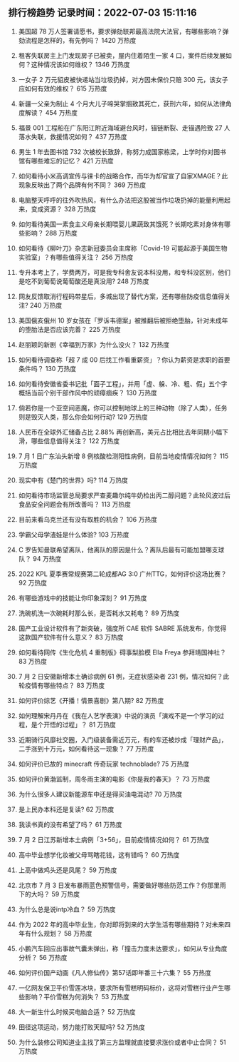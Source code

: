 
## 排行榜趋势 记录时间：2022-07-03 15:11:16
  
  1. 美国超 78 万人签署请愿书，要求弹劾联邦最高法院大法官，有哪些影响？弹劾流程是怎样的，有先例吗？ 1420 万热度
    
  2. 租客失联房主上门发现房子已被卖，屋内住着陌生一家 4 口，案件后续发展如何？这种情况该如何维权？ 1346 万热度
    
  3. 一女子 2 万元貂皮被快递站当垃圾扔掉，对方因未保价只赔 300 元，该女子应如何有效的维权？ 615 万热度
    
  4. 新疆一父亲为制止 4 个月大儿子啼哭掌掴致其死亡，获刑六年，如何从法律角度解读？ 454 万热度
    
  5. 福景 001 工程船在广东阳江附近海域避台风时，锚链断裂、走锚遇险致 27 人落水失联，救援情况如何？ 437 万热度
    
  6. 男生 1 年去图书馆 732 次被校长致辞，称努力成国家栋梁，上学时你对图书馆有哪些难忘的记忆？ 421 万热度
    
  7. 如何看待小米高调宣传与徕卡的战略合作，而华为却官宣了自家XMAGE？此现象反映出了两个品牌有何不同？ 369 万热度
    
  8. 电脑整天呼呼的往外吹热风，有什么办法把这股被当作垃圾扔掉的能量利用起来，变成资源？ 328 万热度
    
  9. 如何看待美国一素食主义母亲长期喂婴儿果蔬致其饿死？长期吃素对身体有哪些影响？ 288 万热度
    
  10. 如何看待《柳叶刀》杂志新冠委员会主席称「Covid-19 可能起源于美国生物实验室」？有哪些值得关注？ 256 万热度
    
  11. 专升本考上了，学费两万，可是我专科舍友说本科没用，和专科没区别，他们是吃不到葡萄说葡萄酸还是真没用? 248 万热度
    
  12. 网友反馈取消行程码带星后，多城出现了替代方案，还有哪些防疫信息值得关注? 240 万热度
    
  13. 美国俄亥俄州 10 岁女孩在「罗诉韦德案」被推翻后被拒绝堕胎，针对未成年的堕胎法是否应该完善？ 225 万热度
    
  14. 赵丽颖的新剧《幸福到万家》为什么没火？ 132 万热度
    
  15. 如何看待调查称「超 7 成 00 后找工作看重薪资」？你认为薪资是求职的首要条件吗？ 130 万热度
    
  16. 如何看待安徽省委书记批「面子工程」，并用「虚、躲、冷、粗、假」五个字概括当前个别干部作风中的顽瘴痼疾？ 130 万热度
    
  17. 倘若你是一个亚空间恶魔，你可以控制地球上的三种动物（除了人类），任务则是毁灭人类，那么你会如何行动? 129 万热度
    
  18. 人民币在全球外汇储备占比 2.88% 再创新高，美元占比相比去年同期小幅下滑，哪些信息值得关注？ 122 万热度
    
  19. 7 月 1 日广东汕头新增 8 例核酸检测阳性病例，目前当地疫情情况如何？ 115 万热度
    
  20. 现实中有《楚门的世界》吗? 114 万热度
    
  21. 如何看待市场监管总局要求严查麦趣尔纯牛奶检出丙二醇问题？此轮风波过后食品安全问题会有所改善吗？ 113 万热度
    
  22. 目前来看乌克兰还有没有取胜的机会？ 106 万热度
    
  23. 学霸父母学渣娃是什么体验? 103 万热度
    
  24. C 罗告知曼联希望离队，他离队的原因是什么？离队后最有可能加盟哪支球队？ 94 万热度
    
  25. 2022 KPL 夏季赛常规赛第二轮成都AG 3:0 广州TTG，如何评价这场比赛？ 92 万热度
    
  26. 有哪些游戏中的技能让你印象深刻？ 91 万热度
    
  27. 洗碗机洗一次碗耗时那么长，是否耗水又耗电？ 89 万热度
    
  28. 国产工业设计软件有了新突破，强度所 CAE 软件 SABRE 系统发布，你觉得这款国产软件有什么意义？ 83 万热度
    
  29. 如何看待网传《生化危机 4 重制版》碍事梨脸模 Ella Freya 参拜靖国神社？ 83 万热度
    
  30. 7 月 2 日安徽新增本土确诊病例 61 例，无症状感染者 231 例，情况如何？此轮疫情有哪些特点？ 83 万热度
    
  31. 如何评价综艺《开播！情景喜剧》第八期? 82 万热度
    
  32. 如何理解宋丹丹在《我在人艺学表演》中说的演员「演戏不是一个学习的过程，是个开悟的过程」？ 81 万热度
    
  33. 近期骑行风靡社交圈，入门级装备需近万元，有的车还被炒成「理财产品」，二手涨到十万元，如何看待这一现象？ 77 万热度
    
  34. 如何评价已故的 minecraft 传奇玩家 technoblade? 75 万热度
    
  35. 如何评价黄渤监制，周冬雨主演的电影《你是我的春天》？ 73 万热度
    
  36. 为什么很多人建议新能源车中还是得买油电混动? 70 万热度
    
  37. 是上民办本科还是复读? 62 万热度
    
  38. 我读书真的没有希望了吗？ 61 万热度
    
  39. 7 月 2 日江苏新增本土病例「3+56」，目前疫情情况如何？ 61 万热度
    
  40. 高中毕业想学化妆被父母骂瞎花钱，这有错吗？ 60 万热度
    
  41. 上高中做鸡头还是凤尾？ 59 万热度
    
  42. 北京市 7 月 3 日发布暴雨蓝色预警信号，需要做好哪些防范工作？你那里雨下的大吗？ 59 万热度
    
  43. 为什么总是说intp冷血？ 59 万热度
    
  44. 作为 2022 年的高中毕业生，你对即将到来的大学生活有哪些期待？对未来四年有什么规划？ 58 万热度
    
  45. 小鹏汽车回应出事故气囊未弹出，称「撞击力度未达要求」，如何从专业角度分析？ 56 万热度
    
  46. 如何评价国产动画《凡人修仙传》第57话即年番三十六集？ 55 万热度
    
  47. 一亿网友保卫平价雪莲冰块，要求所有雪糕明码标价，这将对雪糕行业产生哪些影响？平价雪糕为何消失？ 53 万热度
    
  48. 大一新生什么时候买电脑合适？ 52 万热度
    
  49. 田径这项运动，努力能打败天赋吗? 52 万热度
    
  50. 为什么装修公司知道业主找了第三方监理就直接要求涨价或者中止合同？ 51 万热度
    